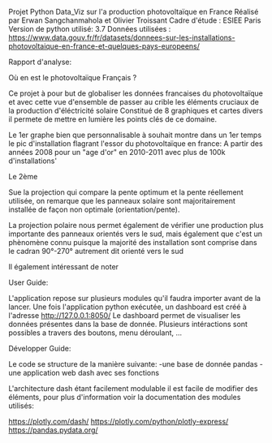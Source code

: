 Projet Python Data_Viz sur l'a production photovoltaïque en France
Réalisé par Erwan Sangchanmahola et Olivier Troissant
Cadre d'étude : ESIEE Paris
Version de python utilisé: 3.7
Données utilisées : https://www.data.gouv.fr/fr/datasets/donnees-sur-les-installations-photovoltaique-en-france-et-quelques-pays-europeens/

Rapport d'analyse:

Où en est le photovoltaïque Français ?

Ce projet à pour but de globaliser les données francaises du photovoltaïque et avec cette vue d'ensemble de passer au crible les éléments cruciaux de la production d'éléctricité solaire
Constitué de 8 graphiques et cartes divers il permete de mettre en lumière les points clés de ce domaine.

Le 1er graphe bien que personnalisable à souhait montre dans un 1er temps le pic d'installation flagrant 
l'essor du photovoltaïque en france: A partir des années 2008 pour un "age d'or" en 2010-2011 avec plus de 100k d'installations'

Le 2ème 

Sue la projection qui compare la pente optimum et la pente réellement utilisée,
on remarque que les panneaux solaire sont majoritairement installée de façon non optimale (orientation/pente).

La projection polaire nous permet également de vérifier une production plus importante des panneaux orientés vers le sud,
mais également que c'est un phènomène connu puisque la majorité des installation sont comprise dans le cadran 90°-270° autrement dit orienté vers le sud

Il également intéressant de noter 


User Guide:

L'application repose sur plusieurs modules qu'il faudra importer avant de la lancer.
Une fois l'application python exécutée, un dashboard est créé à l'adresse http://127.0.0.1:8050/
Le dashboard permet de visualiser les données présentes dans la base de donnée.
Plusieurs intéractions sont possibles a travers des boutons, menu déroulant, ...

Développer Guide:

Le code se structure de la manière suivante:
  -une base de donnée pandas
  -une application web dash avec ses fonctions
  
 L'architecture dash étant facilement modulable il est facile de modifier des éléments, pour plus d'information voir la documentation des modules utilisés: 
 
https://plotly.com/dash/
https://plotly.com/python/plotly-express/
https://pandas.pydata.org/
